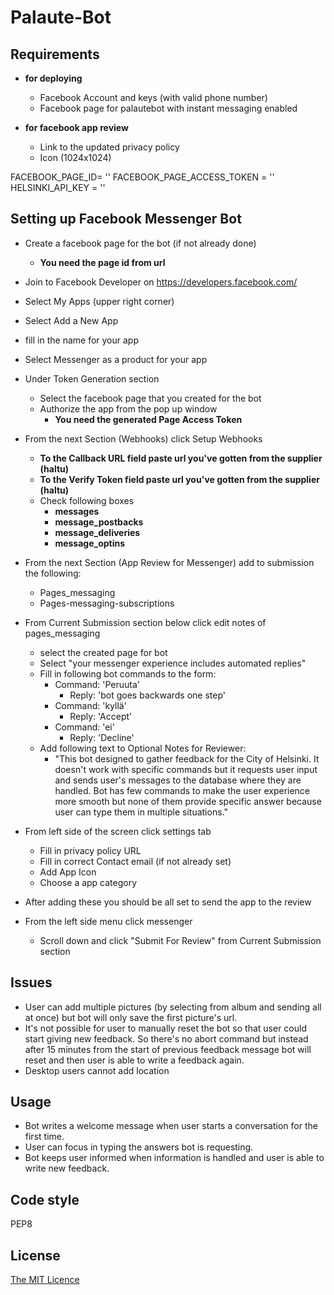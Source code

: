
# Palaute-Bot

## Requirements

  - **for deploying**
    - Facebook Account and keys (with valid phone number)
    - Facebook page for palautebot with instant messaging enabled

  - **for facebook app review**
    - Link to the updated privacy policy
    - Icon (1024x1024)




FACEBOOK_PAGE_ID= ''
FACEBOOK_PAGE_ACCESS_TOKEN = ''
HELSINKI_API_KEY = ''

## Setting up Facebook Messenger Bot

- Create a facebook page for the bot (if not already done)
  - **You need the page id from url**
- Join to Facebook Developer on https://developers.facebook.com/
- Select My Apps (upper right corner)
- Select Add a New App
- fill in the name for your app
- Select Messenger as a product for your app
- Under Token Generation section
  - Select the facebook page that you created for the bot
  - Authorize the app from the pop up window
    - **You need the generated Page Access Token**

- From the next Section (Webhooks) click Setup Webhooks
  - **To the Callback URL field paste url you've gotten from the supplier (haltu)**
  - **To the Verify Token field paste url you've gotten from the supplier (haltu)**
  - Check following boxes
    - **messages**
    - **message_postbacks**
    - **message_deliveries**
    - **message_optins**

- From the next Section (App Review for Messenger) add to submission the following:
  - Pages_messaging
  - Pages-messaging-subscriptions

- From Current Submission section below click edit notes of pages_messaging
  - select the created page for bot
  - Select "your messenger experience includes automated replies"
  - Fill in following bot commands to the form:
    - Command: 'Peruuta'
      - Reply: 'bot goes backwards one step'
    - Command: 'kyllä'
      - Reply: 'Accept'
    - Command: 'ei'
      - Reply: 'Decline'
  - Add following text to Optional Notes for Reviewer:
    - "This bot designed to gather feedback for the City of Helsinki. It doesn't work with specific commands but it requests user input and sends user's messages to the database where they are handled. 
    Bot has few commands to make the user experience more smooth but none of them provide specific answer because user can type them in multiple situations."

- From left side of the screen click settings tab
  - Fill in privacy policy URL
  - Fill in correct Contact email (if not already set)
  - Add App Icon
  - Choose a app category

- After adding these you should be all set to send the app to the review
- From the left side menu click messenger
  - Scroll down and click "Submit For Review" from Current Submission section

## Issues

  - User can add multiple pictures (by selecting from album and sending all at once) but bot will only save the first picture's url.
  - It's not possible for user to manually reset the bot so that user could start giving new feedback. So there's no abort command but instead after 15 minutes from the start of previous feedback message bot will reset and then user is able to write a feedback again.
  - Desktop users cannot add location

## Usage

  - Bot writes a welcome message when user starts a conversation for the first time.
  - User can focus in typing the answers bot is requesting.
  - Bot keeps user informed when information is handled and user is able to write new feedback.

## Code style

  PEP8

## License

[The MIT Licence](https://opensource.org/licenses/MIT)

